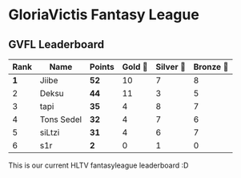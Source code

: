 # GloriaVictis Fantasy League
## GVFL Leaderboard

| Rank | Name      | Points | Gold 🥇 | Silver 🥈 | Bronze 🥉 |
|------|-----------|--------|--------|-----------|----------|
| **1**    | Jiibe     | **52**     | 10     | 7         | 8        |
| 2    | Deksu     | **44**     | 11     | 3         | 5        |
| 3    | tapi      | **35**     | 4      | 8         | 7        |
| 4    | Tons Sedel| **32**     | 4      | 7         | 6        |
| 5    | siLtzi    | **31**     | 4      | 6         | 7        |
| 6    | s1r       | **2**      | 0      | 1         | 0        |


This is our current HLTV fantasyleague leaderboard :D
